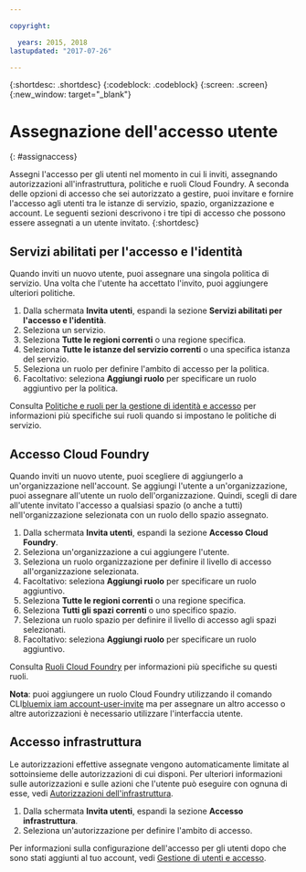 ```yaml
---

copyright:

  years: 2015, 2018
lastupdated: "2017-07-26"

---
```


{:shortdesc: .shortdesc}
{:codeblock: .codeblock}
{:screen: .screen}
{:new_window: target="_blank"}

# Assegnazione dell'accesso utente
{: #assignaccess}

Assegni l'accesso per gli utenti nel momento in cui li inviti, assegnando autorizzazioni all'infrastruttura, politiche e ruoli Cloud Foundry. A seconda delle opzioni di accesso che sei autorizzato a gestire, puoi invitare e fornire l'accesso agli utenti tra le istanze di servizio, spazio, organizzazione e account. Le seguenti sezioni descrivono i tre tipi di accesso che possono essere assegnati a un utente invitato.
{:shortdesc}

## Servizi abilitati per l'accesso e l'identità

Quando inviti un nuovo utente, puoi assegnare una singola politica di servizio. Una volta che l'utente ha accettato l'invito, puoi aggiungere ulteriori politiche.

1. Dalla schermata **Invita utenti**, espandi la sezione **Servizi abilitati per l'accesso e l'identità**.
2. Seleziona un servizio.
3. Seleziona **Tutte le regioni correnti** o una regione specifica.
4. Seleziona **Tutte le istanze del servizio correnti** o una specifica istanza del servizio.
5. Seleziona un ruolo per definire l'ambito di accesso per la politica.
6. Facoltativo: seleziona **Aggiungi ruolo** per specificare un ruolo aggiuntivo per la politica.

Consulta [Politiche e ruoli per la gestione di identità e accesso](/docs/iam/users_roles.html#iamusermanpol) per informazioni più specifiche sui ruoli quando si impostano le politiche di servizio.

## Accesso Cloud Foundry

Quando inviti un nuovo utente, puoi scegliere di aggiungerlo a un'organizzazione nell'account. Se aggiungi l'utente a un'organizzazione, puoi assegnare all'utente un ruolo dell'organizzazione. Quindi, scegli di dare all'utente invitato l'accesso a qualsiasi spazio (o anche a tutti) nell'organizzazione selezionata con un ruolo dello spazio assegnato.

1. Dalla schermata **Invita utenti**, espandi la sezione **Accesso Cloud Foundry**.
2. Seleziona un'organizzazione a cui aggiungere l'utente.
3. Seleziona un ruolo organizzazione per definire il livello di accesso all'organizzazione selezionata.
4. Facoltativo: seleziona **Aggiungi ruolo** per specificare un ruolo aggiuntivo.
5. Seleziona **Tutte le regioni correnti** o una regione specifica.
6. Seleziona **Tutti gli spazi correnti** o uno specifico spazio.
7. Seleziona un ruolo spazio per definire il livello di accesso agli spazi selezionati.
8. Facoltativo: seleziona **Aggiungi ruolo** per specificare un ruolo aggiuntivo.

Consulta [Ruoli Cloud Foundry](/docs/iam/users_roles.html#cfroles) per informazioni più specifiche su questi ruoli.

**Nota**: puoi aggiungere un ruolo Cloud Foundry utilizzando il comando CLI[bluemix iam account-user-invite](/docs/cli/reference/bluemix_cli/bx_cli.html#bluemix_iam_account_user_invite) ma per assegnare un altro accesso o altre autorizzazioni è necessario utilizzare l'interfaccia utente.

## Accesso infrastruttura

Le autorizzazioni effettive assegnate vengono automaticamente limitate al sottoinsieme delle autorizzazioni di cui disponi. Per ulteriori informazioni sulle autorizzazioni e sulle azioni che l'utente può eseguire con ognuna di esse, vedi [Autorizzazioni dell'infrastruttura](/docs/iam/users_roles.html#infrapermissions).

1. Dalla schermata **Invita utenti**, espandi la sezione **Accesso infrastruttura**.
2. Seleziona un'autorizzazione per definire l'ambito di accesso.

Per informazioni sulla configurazione dell'accesso per gli utenti dopo che sono stati aggiunti al tuo account, vedi [Gestione di utenti e accesso](/docs/iam/iamusermanage.html).
